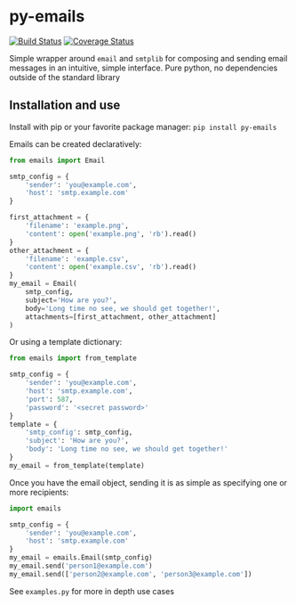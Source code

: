 # py-emails
[![Build Status](https://travis-ci.org/barrybarrette/py-emails.svg?branch=master)](https://travis-ci.org/whitebarry/py-emails)
[![Coverage Status](https://coveralls.io/repos/github/whitebarry/py-emails/badge.svg)](https://coveralls.io/github/whitebarry/py-emails)


Simple wrapper around `email` and `smtplib` for composing and sending email messages in an intuitive, simple interface.
Pure python, no dependencies outside of the standard library


## Installation and use
Install with pip or your favorite package manager: `pip install py-emails`


Emails can be created declaratively:
```python
from emails import Email

smtp_config = {
    'sender': 'you@example.com',
    'host': 'smtp.example.com'
}

first_attachment = {
    'filename': 'example.png', 
    'content': open('example.png', 'rb').read()
}
other_attachment = {
    'filename': 'example.csv', 
    'content': open('example.csv', 'rb').read()
}
my_email = Email( 
    smtp_config, 
    subject='How are you?',
    body='Long time no see, we should get together!',
    attachments=[first_attachment, other_attachment]
)
```

Or using a template dictionary:
```python
from emails import from_template

smtp_config = {
    'sender': 'you@example.com',
    'host': 'smtp.example.com',
    'port': 587,
    'password': '<secret password>'
}
template = {
    'smtp_config': smtp_config,
    'subject': 'How are you?',
    'body': 'Long time no see, we should get together!'
}
my_email = from_template(template)
```


Once you have the email object, sending it is as simple as specifying one or more recipients:
```python
import emails

smtp_config = {
    'sender': 'you@example.com',
    'host': 'smtp.example.com'
}
my_email = emails.Email(smtp_config)
my_email.send('person1@example.com')
my_email.send(['person2@example.com', 'person3@example.com'])
```

See `examples.py` for more in depth use cases
